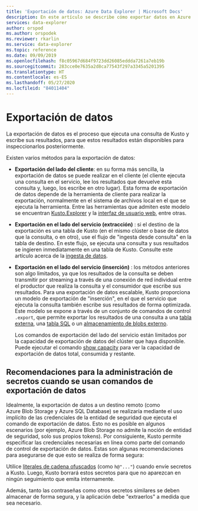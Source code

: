 ```yaml
---
title: 'Exportación de datos: Azure Data Explorer | Microsoft Docs'
description: En este artículo se describe cómo exportar datos en Azure Data Explorer.
services: data-explorer
author: orspod
ms.author: orspodek
ms.reviewer: rkarlin
ms.service: data-explorer
ms.topic: reference
ms.date: 09/09/2019
ms.openlocfilehash: f8c05967d684f9723dd26085eddda7261a7eb19b
ms.sourcegitcommit: 283cce0e7635a2d8ca77543f297a3345a5201395
ms.translationtype: HT
ms.contentlocale: es-ES
ms.lasthandoff: 05/27/2020
ms.locfileid: "84011404"
---
```

# <a name="data-export"></a>Exportación de datos

La exportación de datos es el proceso que ejecuta una consulta de Kusto y escribe sus resultados, para que estos resultados están disponibles para inspeccionarlos posteriormente.

Existen varios métodos para la exportación de datos:

* **Exportación del lado del cliente**: en su forma más sencilla, la exportación de datos se puede realizar en el cliente (el cliente ejecuta una consulta en el servicio, lee los resultados que devuelve esta consulta y, luego, los escribe en otro lugar). Esta forma de exportación de datos depende de la herramienta de cliente para realizar la exportación, normalmente en el sistema de archivos local en el que se ejecuta la herramienta. Entre las herramientas que admiten este modelo se encuentran [Kusto.Explorer](../../tools/kusto-explorer.md) y la [interfaz de usuario web](../../../web-query-data.md), entre otras.

* **Exportación en el lado del servicio (extracción)** : si el destino de la exportación es una tabla de Kusto (en el mismo clúster o base de datos que la consulta, o en otro), use el flujo de "ingesta desde consulta" en la tabla de destino. En este flujo, se ejecuta una consulta y sus resultados se ingieren inmediatamente en una tabla de Kusto. Consulte este artículo acerca de la [ingesta de datos](../../../ingest-data-overview.md).



* **Exportación en el lado del servicio (inserción)** : los métodos anteriores son algo limitados, ya que los resultados de la consulta se deben transmitir por streaming a través de una conexión de red individual entre el productor que realiza la consulta y el consumidor que escribe sus resultados. Para una exportación de datos escalable, Kusto proporciona un modelo de exportación de "inserción", en el que el servicio que ejecuta la consulta también escribe sus resultados de forma optimizada. Este modelo se expone a través de un conjunto de comandos de control `.export`, que permite exportar los resultados de una consulta a una [tabla externa](export-data-to-an-external-table.md), una [tabla SQL](export-data-to-sql.md) o un [almacenamiento de blobs externo](export-data-to-storage.md).
  
  Los comandos de exportación del lado del servicio están limitados por la capacidad de exportación de datos del clúster que haya disponible. 
  Puede ejecutar el comando [show capacity](../../management/diagnostics.md#show-capacity) para ver la capacidad de exportación de datos total, consumida y restante.

## <a name="recommendations-for-secret-management-when-using-data-export-commands"></a>Recomendaciones para la administración de secretos cuando se usan comandos de exportación de datos

Idealmente, la exportación de datos a un destino remoto (como Azure Blob Storage y Azure SQL Database) se realizaría mediante el uso implícito de las credenciales de la entidad de seguridad que ejecuta el comando de exportación de datos. Esto no es posible en algunos escenarios (por ejemplo, Azure Blob Storage no admite la noción de entidad de seguridad, solo sus propios tokens). Por consiguiente, Kusto permite especificar las credenciales necesarias en línea como parte del comando de control de exportación de datos. Estas son algunas recomendaciones para asegurarse de que esto se realiza de forma segura:

Utilice [literales de cadena ofuscados](../../query/scalar-data-types/string.md#obfuscated-string-literals) (como `h@"..."`) cuando envíe secretos a Kusto.
Luego, Kusto borrará estos secretos para que no aparezcan en ningún seguimiento que emita internamente.

Además, tanto las contraseñas como otros secretos similares se deben almacenar de forma segura, y la aplicación debe "extraerlos" a medida que sea necesario.
